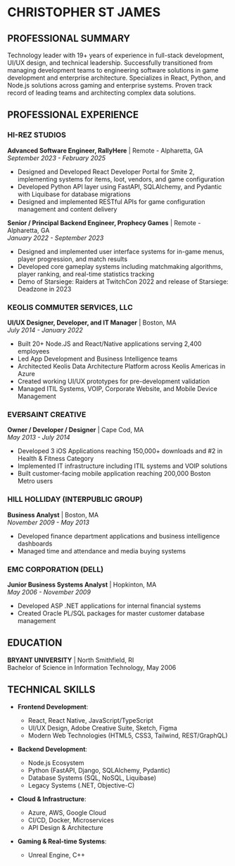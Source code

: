 # CHRISTOPHER ST JAMES

## PROFESSIONAL SUMMARY

Technology leader with 19+ years of experience in full-stack development, UI/UX design, and technical leadership. Successfully transitioned from managing development teams to engineering software solutions in game development and enterprise architecture. Specializes in React, Python, and Node.js solutions across gaming and enterprise systems. Proven track record of leading teams and architecting complex data solutions.

## PROFESSIONAL EXPERIENCE

### HI-REZ STUDIOS

**Advanced Software Engineer, RallyHere** | Remote - Alpharetta, GA  
_September 2023 - February 2025_

- Designed and Developed React Developer Portal for Smite 2, implementing systems for items, loot, vendors, and game configuration
- Developed Python API layer using FastAPI, SQLAlchemy, and Pydantic with Liquibase for database migrations
- Designed and implemented RESTful APIs for game configuration management and content delivery

**Senior / Principal Backend Engineer, Prophecy Games** | Remote - Alpharetta, GA  
_January 2022 - September 2023_

- Designed and implemented user interface systems for in-game menus, player progression, and match results
- Developed core gameplay systems including matchmaking algorithms, player ranking, and real-time statistics tracking
- Demo of Starsiege: Raiders at TwitchCon 2022 and release of Starsiege: Deadzone in 2023

### KEOLIS COMMUTER SERVICES, LLC

**UI/UX Designer, Developer, and IT Manager** | Boston, MA  
_July 2014 - January 2022_

- Built 20+ Node.JS and React/Native applications serving 2,400 employees
- Led App Development and Business Intelligence teams
- Architected Keolis Data Architecture Platform across Keolis Americas in Azure
- Created working UI/UX prototypes for pre-development validation
- Managed ITIL Systems, VOIP, Corporate Website, and Mobile Device Management

### EVERSAINT CREATIVE

**Owner / Developer / Designer** | Cape Cod, MA  
_May 2013 - July 2014_

- Developed 3 iOS Applications reaching 150,000+ downloads and #2 in Health & Fitness Category
- Implemented IT infrastructure including ITIL systems and VOIP solutions
- Built customer-facing mobile application reaching 200,000 Boston Metro users

### HILL HOLLIDAY (INTERPUBLIC GROUP)

**Business Analyst** | Boston, MA  
_November 2009 - May 2013_

- Developed finance department applications and business intelligence dashboards
- Managed time and attendance and media buying systems

### EMC CORPORATION (DELL)

**Junior Business Systems Analyst** | Hopkinton, MA  
_May 2006 - November 2009_

- Developed ASP .NET applications for internal financial systems
- Created Oracle PL/SQL packages for master customer database management

## EDUCATION

**BRYANT UNIVERSITY** | North Smithfield, RI  
Bachelor of Science in Information Technology, May 2006

## TECHNICAL SKILLS

- **Frontend Development**:

  - React, React Native, JavaScript/TypeScript
  - UI/UX Design, Adobe Creative Suite, Sketch, Figma
  - Modern Web Technologies (HTML5, CSS3, Tailwind, REST/GraphQL)

- **Backend Development**:

  - Node.js Ecosystem
  - Python (FastAPI, Django, SQLAlchemy, Pydantic)
  - Database Systems (SQL, NoSQL, Liquibase)
  - Legacy Systems (.NET, Objective-C)

- **Cloud & Infrastructure**:

  - Azure, AWS, Google Cloud
  - CI/CD, Docker, Microservices
  - API Design & Architecture

- **Gaming & Real-time Systems**:
  - Unreal Engine, C++
